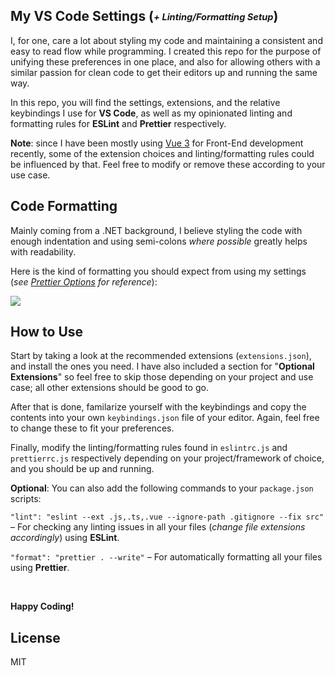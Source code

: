 ## My VS Code Settings (<sub><sup>_+ Linting/Formatting Setup_</sub></sup>)

I, for one, care a lot about styling my code and maintaining a consistent and easy to read flow while programming. I created this repo for the purpose of unifying these preferences in one place, and also for allowing others with a similar passion for clean code to get their editors up and running the same way.

In this repo, you will find the settings, extensions, and the relative keybindings I use for **VS Code**, as well as my opinionated linting and formatting rules for **ESLint** and **Prettier** respectively.

**Note**: since I have been mostly using [Vue 3](https://vuejs.org/) for Front-End development recently, some of the extension choices and linting/formatting rules could be influenced by that. Feel free to modify or remove these according to your use case.

## Code Formatting

Mainly coming from a .NET background, I believe styling the code with enough indentation and using semi-colons _where possible_ greatly helps with readability.

Here is the kind of formatting you should expect from using my settings (_see [Prettier Options](https://prettier.io/docs/en/options.html) for reference_):

<img src="https://user-images.githubusercontent.com/31348348/160286495-de6e92df-9d38-4b33-81b8-cace4a4d7813.png">

## How to Use

Start by taking a look at the recommended extensions (`extensions.json`), and install the ones you need. I have also included a section for "**Optional Extensions**" so feel free to skip those depending on your project and use case; all other extensions should be good to go.

After that is done, familarize yourself with the keybindings and copy the contents into your own `keybindings.json` file of your editor. Again, feel free to change these to fit your preferences.

Finally, modify the linting/formatting rules found in `eslintrc.js` and `prettierrc.js` respectively depending on your project/framework of choice, and you should be up and running.

**Optional**: You can also add the following commands to your `package.json` scripts:

`"lint": "eslint --ext .js,.ts,.vue --ignore-path .gitignore --fix src"` &ndash; For checking any linting issues in all your files (_change file extensions accordingly_) using **ESLint**.

`"format": "prettier . --write"` &ndash; For automatically formatting all your files using **Prettier**.

<br>

**Happy Coding!**

## License

MIT
